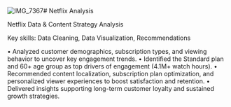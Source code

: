 ![IMG_7367](https://github.com/user-attachments/assets/ff998380-da6f-4ab7-91c2-0df82acc92a3)# Netflix Analysis

Netflix Data & Content Strategy Analysis

Key skills: Data Cleaning, Data Visualization, Recommendations

• Analyzed customer demographics, subscription
types, and viewing behavior to uncover key
engagement trends.
• Identified the Standard plan and 60+ age group as
top drivers of engagement (4.1M+ watch hours).
• Recommended content localization, subscription
plan optimization, and personalized viewer
experiences to boost satisfaction and retention.
• Delivered insights supporting long-term customer
loyalty and sustained growth strategies.
